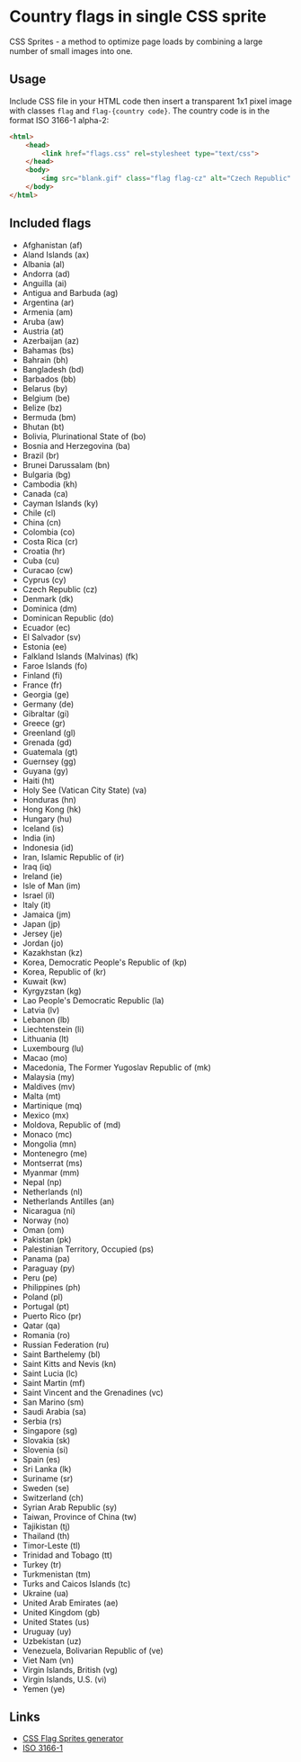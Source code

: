 Country flags in single CSS sprite
==================================

CSS Sprites - a method to optimize page loads by combining a large number of small images into one. 

## Usage

Include CSS file in your HTML code then insert a transparent 1x1 pixel image with classes `flag` and `flag-{country code}`. The country code is in the format ISO 3166-1 alpha-2:

```html
<html>
    <head>
        <link href="flags.css" rel=stylesheet type="text/css">
    </head>
    <body>
        <img src="blank.gif" class="flag flag-cz" alt="Czech Republic" />
    </body>
</html>
```

## Included flags


* Afghanistan (af)
* Aland Islands (ax)
* Albania (al)
* Andorra (ad)
* Anguilla (ai)
* Antigua and Barbuda (ag)
* Argentina (ar)
* Armenia (am)
* Aruba (aw)
* Austria (at)
* Azerbaijan (az)
* Bahamas (bs)
* Bahrain (bh)
* Bangladesh (bd)
* Barbados (bb)
* Belarus (by)
* Belgium (be)
* Belize (bz)
* Bermuda (bm)
* Bhutan (bt)
* Bolivia, Plurinational State of (bo)
* Bosnia and Herzegovina (ba)
* Brazil (br)
* Brunei Darussalam (bn)
* Bulgaria (bg)
* Cambodia (kh)
* Canada (ca)
* Cayman Islands (ky)
* Chile (cl)
* China (cn)
* Colombia (co)
* Costa Rica (cr)
* Croatia (hr)
* Cuba (cu)
* Curacao (cw)
* Cyprus (cy)
* Czech Republic (cz)
* Denmark (dk)
* Dominica (dm)
* Dominican Republic (do)
* Ecuador (ec)
* El Salvador (sv)
* Estonia (ee)
* Falkland Islands (Malvinas) (fk)
* Faroe Islands (fo)
* Finland (fi)
* France (fr)
* Georgia (ge)
* Germany (de)
* Gibraltar (gi)
* Greece (gr)
* Greenland (gl)
* Grenada (gd)
* Guatemala (gt)
* Guernsey (gg)
* Guyana (gy)
* Haiti (ht)
* Holy See (Vatican City State) (va)
* Honduras (hn)
* Hong Kong (hk)
* Hungary (hu)
* Iceland (is)
* India (in)
* Indonesia (id)
* Iran, Islamic Republic of (ir)
* Iraq (iq)
* Ireland (ie)
* Isle of Man (im)
* Israel (il)
* Italy (it)
* Jamaica (jm)
* Japan (jp)
* Jersey (je)
* Jordan (jo)
* Kazakhstan (kz)
* Korea, Democratic People&#39;s Republic of (kp)
* Korea, Republic of (kr)
* Kuwait (kw)
* Kyrgyzstan (kg)
* Lao People&#39;s Democratic Republic (la)
* Latvia (lv)
* Lebanon (lb)
* Liechtenstein (li)
* Lithuania (lt)
* Luxembourg (lu)
* Macao (mo)
* Macedonia, The Former Yugoslav Republic of (mk)
* Malaysia (my)
* Maldives (mv)
* Malta (mt)
* Martinique (mq)
* Mexico (mx)
* Moldova, Republic of (md)
* Monaco (mc)
* Mongolia (mn)
* Montenegro (me)
* Montserrat (ms)
* Myanmar (mm)
* Nepal (np)
* Netherlands (nl)
* Netherlands Antilles (an)
* Nicaragua (ni)
* Norway (no)
* Oman (om)
* Pakistan (pk)
* Palestinian Territory, Occupied (ps)
* Panama (pa)
* Paraguay (py)
* Peru (pe)
* Philippines (ph)
* Poland (pl)
* Portugal (pt)
* Puerto Rico (pr)
* Qatar (qa)
* Romania (ro)
* Russian Federation (ru)
* Saint Barthelemy (bl)
* Saint Kitts and Nevis (kn)
* Saint Lucia (lc)
* Saint Martin (mf)
* Saint Vincent and the Grenadines (vc)
* San Marino (sm)
* Saudi Arabia (sa)
* Serbia (rs)
* Singapore (sg)
* Slovakia (sk)
* Slovenia (si)
* Spain (es)
* Sri Lanka (lk)
* Suriname (sr)
* Sweden (se)
* Switzerland (ch)
* Syrian Arab Republic (sy)
* Taiwan, Province of China (tw)
* Tajikistan (tj)
* Thailand (th)
* Timor-Leste (tl)
* Trinidad and Tobago (tt)
* Turkey (tr)
* Turkmenistan (tm)
* Turks and Caicos Islands (tc)
* Ukraine (ua)
* United Arab Emirates (ae)
* United Kingdom (gb)
* United States (us)
* Uruguay (uy)
* Uzbekistan (uz)
* Venezuela, Bolivarian Republic of (ve)
* Viet Nam (vn)
* Virgin Islands, British (vg)
* Virgin Islands, U.S. (vi)
* Yemen (ye)

## Links

* [CSS Flag Sprites generator](https://www.flag-sprites.com/ "Country flags in single CSS sprite")
* [ISO 3166-1](https://en.wikipedia.org/wiki/ISO_3166-1_alpha-2)